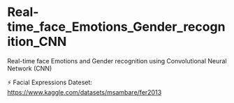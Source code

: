 # Real-time_face_Emotions_Gender_recognition_CNN
Real-time face Emotions and Gender recognition using Convolutional Neural Network (CNN)

⚡ Facial Expressions Dateset: https://www.kaggle.com/datasets/msambare/fer2013
